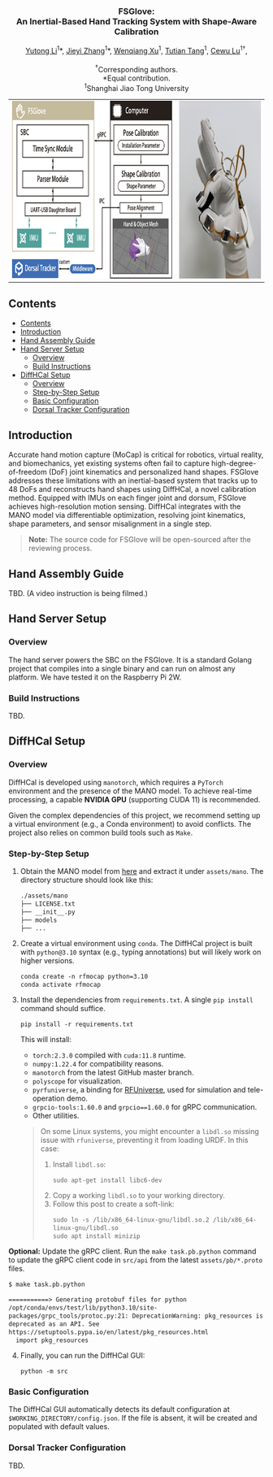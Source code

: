 <p align="center">
  <h3 align="center"><strong>FSGlove: <br>An Inertial-Based Hand Tracking System with Shape-Aware Calibration</br></strong></h3>
<p align="center">
    <a href="https://github.com/">Yutong Li</a><sup>1</sup><span class="note">*</span>,
    <a href="https://github.com/">Jieyi Zhang</a><sup>1</sup><span class="note">*</span>,
    <a href="https://github.com/">Wenqiang Xu</a><sup>1</sup>,
    <a href="https://github.com/">Tutian Tang</a><sup>1</sup>,
    <a href="https://github.com/">Cewu Lu</a><sup>1†</sup>,
    <br>
    <br>
    <sup>†</sup>Corresponding authors.
    <br>
    </sup><span class="note">*</span>Equal contribution.
    <br>
    <sup>1</sup>Shanghai Jiao Tong University
    <br>
</p>

<p align="center">
  <table>
    <tr>
      <td><img src="assets/imgs/hand_protocol.png" alt="Hand Protocol" style="display: inline-block;" height="350"></td>
      <td><img src="assets/imgs/hand_ok.png" alt="Hand OK" style="display: inline-block;" height="350"></td>
    </tr>
  </table>
</p>

## Contents

- [Contents](#contents)
- [Introduction](#introduction)
- [Hand Assembly Guide](#hand-assembly-guide)
- [Hand Server Setup](#hand-server-setup)
  - [Overview](#overview)
  - [Build Instructions](#build-instructions)
- [DiffHCal Setup](#diffhcal-setup)
  - [Overview](#overview-1)
  - [Step-by-Step Setup](#step-by-step-setup)
  - [Basic Configuration](#basic-configuration)
  - [Dorsal Tracker Configuration](#dorsal-tracker-configuration)

## Introduction
Accurate hand motion capture (MoCap) is critical for robotics, virtual reality, and biomechanics, yet existing systems often fail to capture high-degree-of-freedom (DoF) joint kinematics and personalized hand shapes. FSGlove addresses these limitations with an inertial-based system that tracks up to 48 DoFs and reconstructs hand shapes using DiffHCal, a novel calibration method. Equipped with IMUs on each finger joint and dorsum, FSGlove achieves high-resolution motion sensing. DiffHCal integrates with the MANO model via differentiable optimization, resolving joint kinematics, shape parameters, and sensor misalignment in a single step.

> **Note:** The source code for FSGlove will be open-sourced after the reviewing process.

## Hand Assembly Guide  
TBD. (A video instruction is being filmed.)  

## Hand Server Setup  
### Overview  
The hand server powers the SBC on the FSGlove. It is a standard Golang project that compiles into a single binary and can run on almost any platform. We have tested it on the Raspberry Pi 2W.  

### Build Instructions  
TBD.  

## DiffHCal Setup  
### Overview  
DiffHCal is developed using `manotorch`, which requires a `PyTorch` environment and the presence of the MANO model. To achieve real-time processing, a capable **NVIDIA GPU** (supporting CUDA 11) is recommended.  

Given the complex dependencies of this project, we recommend setting up a virtual environment (e.g., a Conda environment) to avoid conflicts. The project also relies on common build tools such as `Make`.  

### Step-by-Step Setup  
1. Obtain the MANO model from [here](https://mano.is.tue.mpg.de/) and extract it under `assets/mano`. The directory structure should look like this:  
   ```text  
   ./assets/mano  
   ├── LICENSE.txt  
   ├── __init__.py  
   ├── models  
   ├── ...  
   ```  

2. Create a virtual environment using `conda`. The DiffHCal project is built with `python@3.10` syntax (e.g., typing annotations) but will likely work on higher versions.  
   ```shell  
   conda create -n rfmocap python=3.10  
   conda activate rfmocap  
   ```  

3. Install the dependencies from `requirements.txt`. A single `pip install` command should suffice.  
   ```shell  
   pip install -r requirements.txt  
   ```  
   This will install:  
   - `torch:2.3.0` compiled with `cuda:11.8` runtime.  
   - `numpy:1.22.4` for compatibility reasons.  
   - `manotorch` from the latest GitHub master branch.  
   - `polyscope` for visualization.  
   - `pyrfuniverse`, a binding for [RFUniverse](https://github.com/robotflow-initiative/rfuniverse), used for simulation and tele-operation demo.  
   - `grpcio-tools:1.60.0` and `grpcio==1.60.0` for gRPC communication.  
   - Other utilities.  

   > On some Linux systems, you might encounter a `libdl.so` missing issue with `rfuniverse`, preventing it from loading URDF. In this case:  
   > 1. Install `libdl.so`:  
   >    ```shell  
   >    sudo apt-get install libc6-dev  
   >    ```  
   > 2. Copy a working `libdl.so` to your working directory.  
   > 3. Follow this post to create a soft-link:  
   >    ```shell  
   >    sudo ln -s /lib/x86_64-linux-gnu/libdl.so.2 /lib/x86_64-linux-gnu/libdl.so  
   >    sudo apt install minizip  
   >    ```  

**Optional:** Update the gRPC client. Run the `make task.pb.python` command to update the gRPC client code in `src/api` from the latest `assets/pb/*.proto` files.  
   ```shell  
   $ make task.pb.python  
   ```  
   ```
   ===========> Generating protobuf files for python  
   /opt/conda/envs/test/lib/python3.10/site-packages/grpc_tools/protoc.py:21: DeprecationWarning: pkg_resources is deprecated as an API. See https://setuptools.pypa.io/en/latest/pkg_resources.html  
     import pkg_resources  
   ```  

4. Finally, you can run the DiffHCal GUI:  
   ```shell  
   python -m src  
   ```  

### Basic Configuration  
The DiffHCal GUI automatically detects its default configuration at `$WORKING_DIRECTORY/config.json`. If the file is absent, it will be created and populated with default values.  

### Dorsal Tracker Configuration  
TBD.
